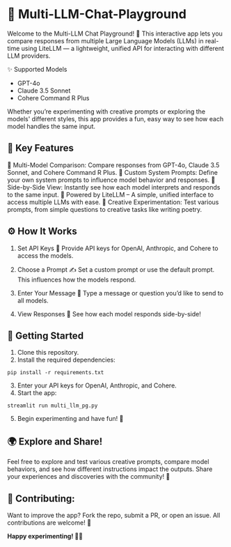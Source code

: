 # 🚀 Multi-LLM-Chat-Playground

Welcome to the Multi-LLM Chat Playground! 🎉 This interactive app lets you compare responses from multiple Large Language Models (LLMs) in real-time using LiteLLM — a lightweight, unified API for interacting with different LLM providers.

✨ Supported Models
* GPT-4o
* Claude 3.5 Sonnet
* Cohere Command R Plus

Whether you’re experimenting with creative prompts or exploring the models' different styles, this app provides a fun, easy way to see how each model handles the same input.

## 🌟 Key Features

🤖 Multi-Model Comparison: Compare responses from GPT-4o, Claude 3.5 Sonnet, and Cohere Command R Plus.
🔧 Custom System Prompts: Define your own system prompts to influence model behavior and responses.
👀 Side-by-Side View: Instantly see how each model interprets and responds to the same input.
🔌 Powered by LiteLLM – A simple, unified interface to access multiple LLMs with ease.
🎨 Creative Experimentation: Test various prompts, from simple questions to creative tasks like writing poetry.

## ⚙️ How It Works

1. Set API Keys 🔑
   Provide API keys for OpenAI, Anthropic, and Cohere to access the models.

2. Choose a Prompt ✍️
   Set a custom prompt or use the default prompt. This influences how the models respond.

3. Enter Your Message 💬
   Type a message or question you’d like to send to all models.

4. View Responses 👀
   See how each model responds side-by-side!

## 🔧 Getting Started

1. Clone this repository.
2. Install the required dependencies:
  ```
  pip install -r requirements.txt
  ```
3. Enter your API keys for OpenAI, Anthropic, and Cohere.
4. Start the app:
  ```
  streamlit run multi_llm_pg.py
  ```
5. Begin experimenting and have fun! 🎉

## 🌍 Explore and Share!
Feel free to explore and test various creative prompts, compare model behaviors, and see how different instructions impact the outputs. Share your experiences and discoveries with the community! 🚀

## 📝 Contributing:
Want to improve the app? Fork the repo, submit a PR, or open an issue. All contributions are welcome! 🤝

**Happy experimenting! 🎉✨**
